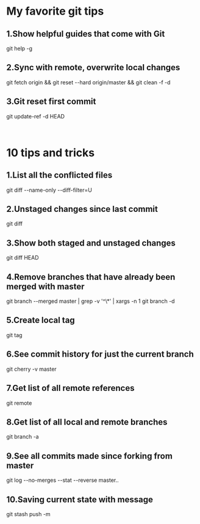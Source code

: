 <h1>My favorite git tips</h1>
<h2>1.Show helpful guides that come with Git</h2>
<p>git help -g</p>
<h2>2.Sync with remote, overwrite local changes</h2>
<p>git fetch origin && git reset --hard origin/master && git clean -f -d</p>
<h2>3.Git reset first commit</h2>
<p>git update-ref -d HEAD</p>
</br>
<h1>10 tips and tricks</h1>
<h2>1.List all the conflicted files</h2>
<p>git diff --name-only --diff-filter=U</p>
<h2>2.Unstaged changes since last commit</h2>
<p>git diff</p>
<h2>3.Show both staged and unstaged changes</h2>
<p>git diff HEAD</p>
<h2>4.Remove branches that have already been merged with master</h2>
<p>git branch --merged master | grep -v '^\*' | xargs -n 1 git branch -d</p>
<h2>5.Create local tag</h2>
<p>git tag <tag-name></p>
<h2>6.See commit history for just the current branch</h2>
<p>git cherry -v master</p>
<h2>7.Get list of all remote references</h2>
<p>git remote</p>
<h2>8.Get list of all local and remote branches</h2>
<p>git branch -a</p>
<h2>9.See all commits made since forking from master</h2>
<p>git log --no-merges --stat --reverse master..</p>
<h2>10.Saving current state with message</h2>
<p>git stash push -m <message></p>
